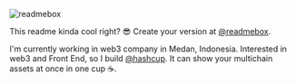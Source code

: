 ![readmebox](https://github.com/salluthdev/salluthdev/assets/83701344/5f518389-7312-41f7-b833-9bbdbdee11c9)

This readme kinda cool right? 😎 Create your version at [@readmebox](https://readmebox.com/).

I'm currently working in web3 company in Medan, Indonesia. Interested in web3 and Front End, so I build [@hashcup](https://www.hashcup.io/). It can show your multichain assets at once in one cup ☕.
